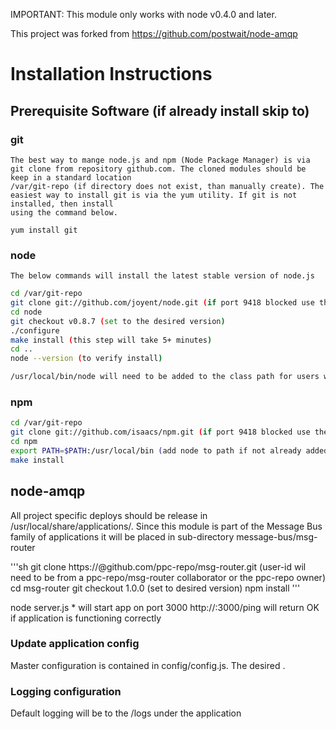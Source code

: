 
IMPORTANT: This module only works with node v0.4.0 and later.


This project was forked from https://github.com/postwait/node-amqp

# Installation Instructions


## Prerequisite Software (if already install skip to)

### git

    The best way to mange node.js and npm (Node Package Manager) is via git clone from repository github.com. The cloned modules should be keep in a standard location
    /var/git-repo (if directory does not exist, than manually create). The easiest way to install git is via the yum utility. If git is not installed, then install
    using the command below.

    yum install git

### node

    The below commands will install the latest stable version of node.js

   ```sh
   cd /var/git-repo
   git clone git://github.com/joyent/node.git (if port 9418 blocked use the http protocol http://github.com/joyent/node.git, which is a lot slower)
   cd node
   git checkout v0.8.7 (set to the desired version)
   ./configure
   make install (this step will take 5+ minutes)
   cd ..
   node --version (to verify install)

   /usr/local/bin/node will need to be added to the class path for users who want to access node without using full path
   ```

### npm
  ```sh
  cd /var/git-repo
  git clone git://github.com/isaacs/npm.git (if port 9418 blocked use the http protocol http://github.com/isaacs/npm.git, which is a lot slower)
  cd npm
  export PATH=$PATH:/usr/local/bin (add node to path if not already added)
  make install
  ```

## node-amqp

  All project specific deploys should be release in /usr/local/share/applications/. Since this module is part of the Message Bus family of applications it will be placed in
  sub-directory message-bus/msg-router

  '''sh
  git clone https://<user-id>@github.com/ppc-repo/msg-router.git (user-id wil need to be from a  ppc-repo/msg-router collaborator or the ppc-repo owner)
  cd msg-router
  git checkout 1.0.0 (set to desired version)
  npm install
  '''

  node server.js  * will start app on port 3000
  http://<host>:3000/ping  will return OK if application is functioning correctly

### Update application config

  Master configuration is contained in config/config.js. The desired .

### Logging configuration

  Default logging will be to the /logs under the application